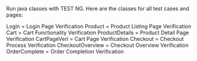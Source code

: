 Run java classes with TEST NG. Here are the classes for all test cases and pages:

Login = Login Page Verification Product = Product Listing Page Verification Cart = Cart Functionality Verification ProductDetails = Product Detail Page Verification CartPageVeri = Cart Page Verification Checkout = Checkout Process Verification CheckoutOverview = Checkout Overview Verification OrderComplete = Order Completion Verification
